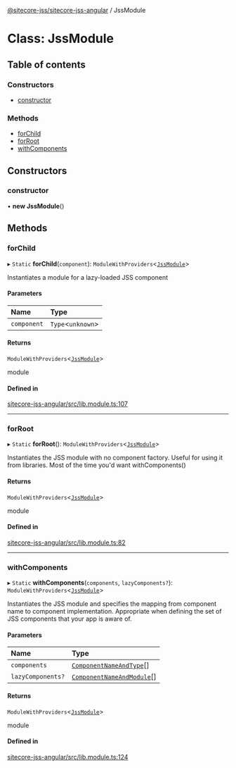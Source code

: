 [@sitecore-jss/sitecore-jss-angular](../README.md) / JssModule

# Class: JssModule

## Table of contents

### Constructors

- [constructor](JssModule.md#constructor)

### Methods

- [forChild](JssModule.md#forchild)
- [forRoot](JssModule.md#forroot)
- [withComponents](JssModule.md#withcomponents)

## Constructors

### constructor

• **new JssModule**()

## Methods

### forChild

▸ `Static` **forChild**(`component`): `ModuleWithProviders`<[`JssModule`](JssModule.md)\>

Instantiates a module for a lazy-loaded JSS component

#### Parameters

| Name | Type |
| :------ | :------ |
| `component` | `Type`<`unknown`\> |

#### Returns

`ModuleWithProviders`<[`JssModule`](JssModule.md)\>

module

#### Defined in

[sitecore-jss-angular/src/lib.module.ts:107](https://github.com/Sitecore/jss/blob/ce5bc871a/packages/sitecore-jss-angular/src/lib.module.ts#L107)

___

### forRoot

▸ `Static` **forRoot**(): `ModuleWithProviders`<[`JssModule`](JssModule.md)\>

Instantiates the JSS module with no component factory.
Useful for using it from libraries. Most of the time you'd want withComponents()

#### Returns

`ModuleWithProviders`<[`JssModule`](JssModule.md)\>

module

#### Defined in

[sitecore-jss-angular/src/lib.module.ts:82](https://github.com/Sitecore/jss/blob/ce5bc871a/packages/sitecore-jss-angular/src/lib.module.ts#L82)

___

### withComponents

▸ `Static` **withComponents**(`components`, `lazyComponents?`): `ModuleWithProviders`<[`JssModule`](JssModule.md)\>

Instantiates the JSS module and specifies the mapping from component name to component implementation.
Appropriate when defining the set of JSS components that your app is aware of.

#### Parameters

| Name | Type |
| :------ | :------ |
| `components` | [`ComponentNameAndType`](ComponentNameAndType.md)[] |
| `lazyComponents?` | [`ComponentNameAndModule`](../interfaces/ComponentNameAndModule.md)[] |

#### Returns

`ModuleWithProviders`<[`JssModule`](JssModule.md)\>

module

#### Defined in

[sitecore-jss-angular/src/lib.module.ts:124](https://github.com/Sitecore/jss/blob/ce5bc871a/packages/sitecore-jss-angular/src/lib.module.ts#L124)

